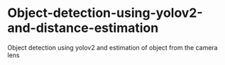 # Object-detection-using-yolov2-and-distance-estimation
Object detection using yolov2 and estimation of object from the camera lens
